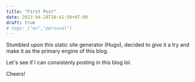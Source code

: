 ```yaml
---
title: "First Post"
date: 2023-04-28T16:41:50+07:00
draft: true
# tags: ["en","personal"]
---
```


Stumbled upon this static site generator (Hugo), decided to give it a try and make it as the primary engine of this blog.

Let's see if I can consistenly posting in this blog lol.

Cheers!